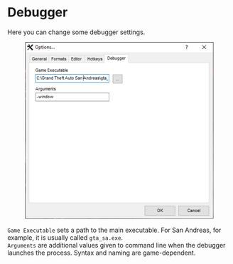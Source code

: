 # Debugger

Here you can change some debugger settings.

<figure><img src="../../.gitbook/assets/image (9).png" alt=""><figcaption></figcaption></figure>

`Game Executable` sets a path to the main executable. For San Andreas, for example, it is usually called `gta_sa.exe`.\
`Arguments` are additional values given to command line when the debugger launches the process. Syntax and naming are game-dependent.

